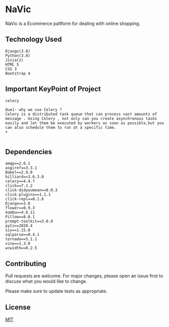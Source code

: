 # NaVic

NaVic is a Ecommerce paltform for dealing with online shopping.


## Technology Used
```
Django(3.0)
Python(3.8)
Jinja(2)
HTML 5
CSS 3
Bootstrap 4

```
## Important KeyPoint of Project
```
celery 

Que1- why we use Celery ?
Celery is a distributed task queue that can process vast amounts of message . Using Celery , not only can you create asynchronous tasks easily and let them be executed by workers as soon as possible,but you can also schedule them to run at a specific time.
+


```



## Dependencies
```
amqp==2.6.1
asgiref==3.3.1
Babel==2.9.0
billiard==3.6.3.0
celery==4.4.7
click==7.1.2
click-didyoumean==0.0.3
click-plugins==1.1.1
click-repl==0.1.6
Django==3.0
flower==0.9.3
kombu==4.6.11
Pillow==8.0.1
prompt-toolkit==3.0.8
pytz==2020.4
six==1.15.0
sqlparse==0.4.1
tornado==5.1.1
vine==1.3.0
wcwidth==0.2.5
```




## Contributing
Pull requests are welcome. For major changes, please open an issue first to discuss what you would like to change.

Please make sure to update tests as appropriate.

## License
[MIT](https://choosealicense.com/licenses/mit/)
